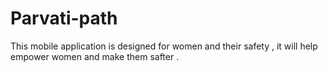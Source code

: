 # Parvati-path
This mobile application is designed for women and their safety , it will help empower women and make them safter .